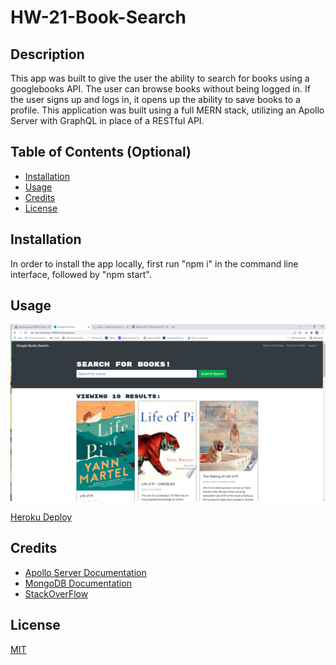 # HW-21-Book-Search

## Description

This app was built to give the user the ability to search for books using a googlebooks API. The user can browse books without being logged in. If the user signs up and logs in, it opens up the ability to save books to a profile. This application was built using a full MERN stack, utilizing an Apollo Server with GraphQL in place of a RESTful API. 

## Table of Contents (Optional)

- [Installation](#installation)
- [Usage](#usage)
- [Credits](#credits)
- [License](#license)

## Installation

In order to install the app locally, first run "npm i" in the command line interface, followed by "npm start". 

## Usage


![Preview](https://raw.githubusercontent.com/hargis32/HW-21-Book-Search/main/assets/images/2022-02-23%20(9).png)

[Heroku Deploy](https://vast-escarpment-45080.herokuapp.com/)
  

## Credits
- [Apollo Server Documentation](https://www.apollographql.com/docs/react/)
- [MongoDB Documentation](https://docs.mongodb.com/manual/reference/operator/aggregation/addFields/)
- [StackOverFlow](https://stackoverflow.com/)

## License
[MIT](https://choosealicense.com/licenses/mit/)
